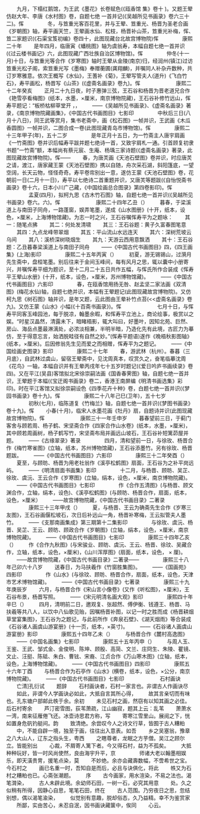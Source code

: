 <!-- { "loadSidebar": true } -->
　　九月，下榻红鹅馆，为王武《墨花》长卷赋色(《瓯香馆 集》卷十 )。又题王翚仿赵大年、李唐《水村图》卷，自题七绝 一首并记(《吴越所见书画录》卷六三十二)。恽
　　
　　冬，与笪重光客百花里，并与王翚、笪重光、杨晋为圣老合画《岁朝图》轴，寿平画天竺，王翚画水仙、松枝，杨晋补山茶，笪重光补梅，恽、笪二家题识(《石渠宝笈初编》卷四十，此图现藏台北故宫博物院)恽
　　
　　康熙二十年
　　是年四月，临唐寅《蟠桃图》轴为虞翁寿，本幅自题七绝一首并识(《过云楼书画记》六，此图现藏广西壮族自治区博物馆)。恽
　　
　　仲冬(十一月)十日，与笪重光等合作《岁寒图》轴时王翚从金陵(南京)归，经润州(镇江)过访笪重光松子阁，索笪重光写《墨梅》奉赠蘅圃(龚翔麟)，并嘱同人补杂卉数种，共订岁寒雅意。依次王概写《水仙》，王蓍补《菊》，王翚写管夫人(道升)《飞白竹石》，寿平画松，杨晋写《山茶》(《虚斋名画录》卷九)。恽
　　
　　
　　康熙二十二年癸亥
　　正月二十九日夜，时子惠弹三弦，王石谷和杨晋为晋老道兄合作《艳雪亭看梅图》(纸本，水墨，×厘米，南京博物院藏)，王石谷补修竹远山，恽寿平题记：“板桥枯柳草堂开 ，，
　　——《吴越所见书画录》、《虚斋名画录》著录，《南京博物院藏画集》，《中国古代书画图目》七影印
　　
　　中秋后三日(八月十八日)，同王武等赏月，集书老斋中，画《松石图》一帧并识，王武画《木瓜香圆图》一帧并识，二图合成一卷(此图现藏青岛市博物馆)。恽
　　
　　康熙二十三年甲子(年)，五十二岁
　　
　　是年正月十五日，为一竹斋主人唐宇肩画《一竹斋图》卷并识后幅寿平跋并题七绝诗一首，又致宇肩札一通。引首顾复初隶书题“一竹斋”额，本幅尚有蔡元宸、生庵、杨瑀三家诗题(《虚斋名画录》著录，此图现藏故宫博物院)。恽——
　　春，为唐炗画《天池石壁图》卷并识，时应唐炗之请，渡江，唐家藏王蒙《天池石壁图》携以自随，舟次采石湖，斜阳篷底，一望空阔，长天云物，怪怪奇奇。寿平卷帘别出一意，遂仿王蒙《天池石壁图》卷，花朝前一日(二月十一日)，寿平以七绝诗二首重题并识，又唐炗等题跋(《自怡悦斋书画录》卷十六，日本小川广己藏，《中国绘画总合图录》第四卷影印)。恽
　　
　　孟夏(四月)，拟柯九思《古木竹石图》轴，自题七绝一首并识(《吴越所见书画录》卷六。六)。恽
　　
　　
　　康熙二十四年乙丑（）
　　暮春，于梁溪道上与南田子同舟，一路蓬窗，娱弄笔墨，遂成《山水图册》(十开，纸本，设色，×厘米，上海博物馆藏)。为志一时之兴，王石谷嘱恽寿平为之题咏：
　　其一：随笔点拂
　　其二：何处发清啸
　　其三：王石谷题：黄子久富春图笔意
　　其四：九点龙峰带翠烟
　　其五：平山流山水远连天
　　其六：深树荒坡云乌间
　　其八：溪桥深树晓烟生
　　其九：天游云西用意飘洒
　　其十：王石谷题：乙丑暮春梁溪道上与南田子同舟
　　——《中国古代书画图目》四，《四王画集》(上海)影印
　　
　　康熙二十五年丙寅（）
　　初夏，游无锡锡山，过漪月先生斋中，盘桓笔墨。别后往来于金间玉峰间，每有风月之思，辄以囊中小册寄兴，并嘱恽寿平细为题识，至十二月二十五日共作五幅，与恽氏所作合装成《恽寿平王翚山水册》(十开，纸本，设色，×厘米，苏州博物馆藏)。
　　——《中国古代书画图目》六影印
　　
　　春，在瓯香馆用扬无咎、赵孟坚二家法画《双清图》(梅花水仙)轴，自题七绝并识，本幅有王翚题记(此图现藏故宫博物院)。又仿柯九思《树石图》轴并识，是年又题，云此图由王晕补竹点苔(<<虚斋名画录》卷九)。又仿王蒙《山水》小幅(《十百斋书画录》)。恽
　　
　　
　　七月十日，与恽寿平同客玉峰园池，每于脱凉，翰墨余暇，和恽寿平立池上，商论绘事，极赏以之娱。“时星汉晶然，清露未下，暗睹梧影，辄大叫曰，好墨叶，因知北苑、巨然、房山、海岳点墨最淋漓处，必浓淡相兼，半明半暗，乃造化先有此境，古匠力为摹仿，至于得意忘言，始洒脱畦径有自然之妙。”(恽寿平题语)遂作《晚梧秋影图轴》(纸本，×厘米)。后因修翁先生见而爱之而相赠，恽寿平为之题记。
　　——《中国绘画史图录》影印
　　
　　康熙二十七年
　　春，游武林（杭州）。春暮（三月底），自武林过虞山，留宿王翚斋中，见沈周真本，叹赏久之，奋笔临摹沈周《花鸟》一轴，本幅自识并有王晕丙戌年七十五岁时题记(《爱日吟庐书画续录》卷四)。又在平江(吴县)客馆拟北宋徐崇嗣法画《国香春霁图》轴，自题七绝一首并识，王翚题于本幅(《宝迂阁书画录》卷二，香港王南屏编《明清书画选集》彩印)。时在平江客馆又拟徐崇嗣设色《四季花卉十种》卷，白题七绝一首并识(《梦园书画录》卷十九)。恽
　　
　　康熙二十八年己巳(卫年)，五十七岁
　　
　　初秋(七月)，临陈道复《竹梅兰》轴，自题七绝一首并识(《梦图书画录》卷十九)。恽
　　小春(十月)，临宋人水墨花画《牡丹》扇，自题诗并识(此图现藏故宫博物院)。恽
　　
　　
　　康熙三十一年壬申岁
　　暮春望前三日，于蓟门客舍与顾若周、杨子鹤、宋坚斋合作《四家合作山水卷》(纸本，水墨，×厘米)，其中顾若周画树，杨子鹤写竹，宋坚斋布局并画远山坡石，王石谷补短篱茆屋并题。
　　——《古缘翠录》著录
　　
　　四月，清和望前一日，与徐玫、杨晋合作《梅竹寒雀图》(立轴，纸本，苏州博物馆藏)，王石谷添墨竹。另有徐玫、杨晋题跋。
　　——《中国古代书画图目》六影印
　　
　　康熙三十二年癸酉（）
　　夏至，与顾昉、杨晋为用老社翁作《溪亭松鹤图》扇面，王石谷为之补平岗远屿。
　　——《明清扇面书画集》影印
　　
　　十二月，与杨晋、顾昉、吴芷、徐玫、虞沅、王云合作《岁寒图》(立轴，绢本，设色，×厘米，南京博物院藏)。
　　——《中国古代书画图目》七影印
　　
　　作《合作五清图》(与杨晋、顾文渊合作，立轴，绢本，设色)、《溪亭松鹤图》(与顾昉、杨晋合作，扇面，纸本，设色，×厘米）
　　——故宫博物院藏，《中国古代书画目录》二著录
　　
　　康熙三十三年甲戌（）
　　夏，与杨晋、王云为确斋先生合作《岁寒三友图》，王石谷画偃松坡石，次日后补远山一角，杨晋补寒梅，王云拟管夫人墨竹。
　　——《支那南画集成》第三期第十二集影印
　　
　　与徐玫、虞沅、杨晋、吴芷、王云、顾昉、顾政合作《岁朝图》(立轴，绢本，设色，×厘米，南京博物院藏)。
　　——《中国古代书画图目》七影印
　　
　　康熙三十四年乙亥（）
　　作《合作九秋图》(与宋骏业、顾昉、虞沅、王云、杨晋、徐玟、吴藏合作，立轴，纸本，设色，×厘米)，《山川浑厚图》(扇面，纸本，设色， × 厘)。
　　——故宫博物院藏，《中国古代书画目录》二著录——
　　
　　康熙三十八年己卯六十八岁
　　送春日，为马扶羲作《竹窗胜集图》。
　　——《国画苑》四影印
　　
　　作《山水》(与徐玟、顾昉、杨晋合作，扇面，纸本，设色，天津市艺术博物馆藏)。
　　——《中国古代书画目录》七著录
　　
　　康熙三十九年庚辰岁
　　六月，与杨晋合作《宋山言小像卷》(又作《听松图》，×厘米)，王石谷布景，杨晋写照。
　　——《宋元明清名画大观》影印
　　
　　康熙四十年辛巳（）
　　四月，清明前二日，邀观复、张超然、傅伊衡、钱遵王、杨晋、马扶羲等共八人，以饮中八仙歌见贻，因嘱杨晋补图，以记一时之胜而成《杨晋耕烟草堂宴集图》，王石谷为之题记，与此前所作《奔泉石壁》、《湖天烟雨》等合装成《石谷诸人画虞山游宴册》(十一页，纸本，×英寸)。
　　——《石谷诸人画虞山游宴册》影印
　　
　　康熙五十四年乙未（）
　　与杨晋合作《麓村高逸图》
　　——《中国名画集》七影印
　　
　　康熙五十五年丙申（）
　　与周人玉、王鉴、王武、邹式金、金俊明、陈坤、顾殷、高简、文兰、庄冏生、朱陵、瞿镜、文止、汪挺、陈砥、朱白、曹铉、宋裔、江贞合作《万山寒木图》(立轴，纸本，设色，上海博物馆藏)。
　　——《中国古代书画图目》四影印
　　
　　康熙五十六年丁酉
　　与杨晋合作为石亭作《山水》(横卷，纸本，设色，×公分，南京博物院藏)。
　　——《中国古代书画图目》七影印
　　
　　
　　石村画诀
　　亡清]孔衍试
　　题辞
　　石村画诀者，石村一家言也。非谓古人作画诀尽
　　如此，非谓今人学画诀必如此，大抵自言其所心得，
　　故其言亲切而有味也。孔东塘户部邮此帙于余。余初
　　未见石村之画，然窃有以知其画之必佳。后石村寄余
　　芦汀密雪图，荻苇萧疏，江山幽寂，题其上云：乱苇
　　萧萧水一湾，南来征雁倦飞还。冰壶诗思君方称，写
　　寄寒江雪里山。展阅之下，恍如置身危矾钓艇间。韵
　　致清绝。余尝叹今人之诗文行草，皆囿于古人糟粕
　　中，不能自辟一境，独至于画，往往出入意表。如吾
　　乡之吴塞翁，豫章之八大山人，辽东之指头生，粤西
　　之瞎尊者，龙眠之方芋僧。吴江之顾尔立。皆能别出
　　心裁，不屑寄人篱下者。今又得石村，益为不孤矣。
　　大抵种种玩好，皆一时风尚使然，良由海宇升平，京
　　
　　师诸大老以翰墨相娱乐，即天潢贵冑，援笔点染，莫
　　不妙绝。余亦会藏壽数幅，不啻希世之宝。今石村之
　　画已名重一时，吾知自是而后，必且与诀俱化，将此
　　帙又为石村之糟粕也已。心斋张潮题。
　　序
　　古今画家，用水渲染，不易之法也。渴笔潸染，
　　古人未辟此境。余幼师石田，一树一石，必究其用意
　　处。久之似稍有所得，因静心自思，笔笔石田，终在
　　古人范围。乃穷夜日之思，忽结别想，偶以渴笔渝染，
　　似觉别有意趣，脱却俗态，久乃益精。幸不为鉴赏家
　　所鄙，实由苦心，未忍自泯，因书画诀藏箧中，俟同
　　心云。
